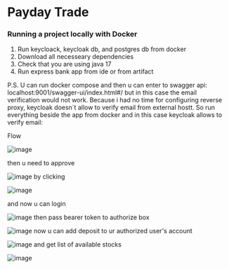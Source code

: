 # Payday Trade

### Running a project locally with Docker

1. Run keycloack, keycloak db, and postgres db from docker
2. Download all necesseary dependencies
3. Сheck that you are using java 17
4. Run express bank app from ide or from artifact
   
P.S.
 U can run docker compose and then u can enter to swagger api: localhost:9001/swagger-ui/index.html#/ but in this case the email verification would not work.
 Because i had no time for configuring reverse proxy, keycloak doesn`t allow to verify email from external hostt. So run everything beside the app from docker and in this case keycloak allows to verify email:

Flow

![image](https://github.com/orxanmamedov/pd/assets/140556961/57a38488-b3a0-4f6a-a73d-f3e53b4c539d)

then u need to approve

![image](https://github.com/orxanmamedov/pd/assets/140556961/f877cd27-e941-49cc-aba9-ac3d1de5a229)
by clicking

![image](https://github.com/orxanmamedov/pd/assets/140556961/a6f0c06a-a780-4fc5-bef1-edce37317fc6)

and now u can login

![image](https://github.com/orxanmamedov/pd/assets/140556961/f31806b2-11e2-4566-968f-a2de946fb38e)
then pass bearer token to authorize box

![image](https://github.com/orxanmamedov/pd/assets/140556961/cb003b40-0413-4ffc-8738-2e7e7b273c13)
now u can add deposit to ur authorized user's account

![image](https://github.com/orxanmamedov/pd/assets/140556961/7671c2b4-b58a-4d5e-a6e9-f6d90af7065a)
and get list of available stocks

![image](https://github.com/orxanmamedov/pd/assets/140556961/207596b3-df11-4b62-8989-e7662a5ee710)








